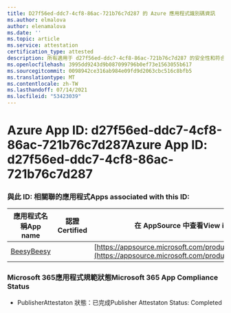 ```yaml
---
title: D27f56ed-ddc7-4cf8-86ac-721b76c7d287 的 Azure 應用程式識別碼資訊
ms.author: elmalova
author: elenamalova
ms.date: ''
ms.topic: article
ms.service: attestation
certification_type: attested
description: 所有適用于 d27f56ed-ddc7-4cf8-86ac-721b76c7d287 的安全性和符合性資訊資訊。
ms.openlocfilehash: 3995dd9243d9b087099796b0ef73e1563055b617
ms.sourcegitcommit: 0098942ce316ab984e09fd9d2063cbc516c8bfb5
ms.translationtype: MT
ms.contentlocale: zh-TW
ms.lasthandoff: 07/14/2021
ms.locfileid: "53423039"
---
```

# <a name="azure-app-id-d27f56ed-ddc7-4cf8-86ac-721b76c7d287"></a><span data-ttu-id="9e8ad-103">Azure App ID: d27f56ed-ddc7-4cf8-86ac-721b76c7d287</span><span class="sxs-lookup"><span data-stu-id="9e8ad-103">Azure App ID: d27f56ed-ddc7-4cf8-86ac-721b76c7d287</span></span>


### <a name="apps-associated-with-this-id"></a><span data-ttu-id="9e8ad-104">與此 ID: 相關聯的應用程式</span><span class="sxs-lookup"><span data-stu-id="9e8ad-104">Apps associated with this ID:</span></span>
| <span data-ttu-id="9e8ad-105">**應用程式名稱**</span><span class="sxs-lookup"><span data-stu-id="9e8ad-105">**App name**</span></span> | <span data-ttu-id="9e8ad-106">**認證**</span><span class="sxs-lookup"><span data-stu-id="9e8ad-106">**Certified**</span></span> | <span data-ttu-id="9e8ad-107">**在 AppSource 中查看**</span><span class="sxs-lookup"><span data-stu-id="9e8ad-107">**View in AppSource**</span></span> |
|-|-|-|
| [<span data-ttu-id="9e8ad-108">Beesy</span><span class="sxs-lookup"><span data-stu-id="9e8ad-108">Beesy</span></span>](https://docs.microsoft.com/en-us/microsoft-365-app-certification/forward/WA200001248) |  | [https://appsource.microsoft.com/product/office/WA200001248](https://appsource.microsoft.com/product/office/WA200001248) |

### <a name="microsoft-365-app-compliance-status"></a><span data-ttu-id="9e8ad-109">Microsoft 365應用程式規範狀態</span><span class="sxs-lookup"><span data-stu-id="9e8ad-109">Microsoft 365 App Compliance Status</span></span>
- <span data-ttu-id="9e8ad-110">PublisherAttestaton 狀態：已完成</span><span class="sxs-lookup"><span data-stu-id="9e8ad-110">Publisher Attestaton Status: Completed</span></span>
